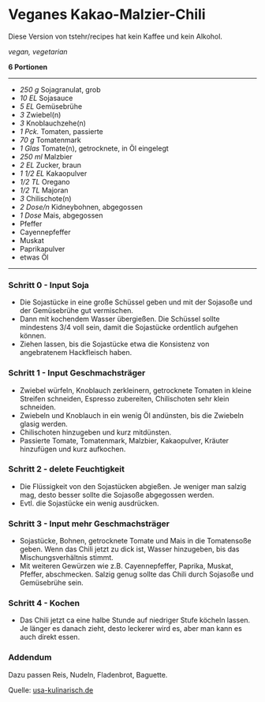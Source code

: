 # Veganes Kakao-Malzier-Chili

Diese Version von tstehr/recipes hat kein Kaffee und kein Alkohol.

*vegan, vegetarian*

**6 Portionen**

---

- *250 g* Sojagranulat, grob
- *10 EL* Sojasauce
- *5 EL* Gemüsebrühe
- *3* Zwiebel(n)
- *3* Knoblauchzehe(n)
- *1 Pck.* Tomaten, passierte
- *70 g* Tomatenmark
- *1 Glas* Tomate(n), getrocknete, in Öl eingelegt
- *250 ml* Malzbier
- *2 EL* Zucker, braun
- *1 1/2 EL* Kakaopulver
- *1/2 TL* Oregano
- *1/2 TL* Majoran
- *3* Chilischote(n)
- *2 Dose/n* Kidneybohnen, abgegossen
- *1 Dose* Mais, abgegossen
- Pfeffer
- Cayennepfeffer
- Muskat
- Paprikapulver
- etwas Öl

---

### Schritt 0 - Input Soja
- Die Sojastücke in eine große Schüssel geben und mit der Sojasoße und der Gemüsebrühe gut vermischen.
- Dann mit kochendem Wasser übergießen. Die Schüssel sollte mindestens 3/4 voll sein, damit die Sojastücke ordentlich aufgehen können.
- Ziehen lassen, bis die Sojastücke etwa die Konsistenz von angebratenem Hackfleisch haben.

### Schritt 1 - Input Geschmachsträger
- Zwiebel würfeln, Knoblauch zerkleinern, getrocknete Tomaten in kleine Streifen schneiden, Espresso zubereiten, Chilischoten sehr klein schneiden. 
- Zwiebeln und Knoblauch in ein wenig Öl andünsten, bis die Zwiebeln glasig werden.
- Chilischoten hinzugeben und kurz mitdünsten.
- Passierte Tomate, Tomatenmark, Malzbier, Kakaopulver, Kräuter hinzufügen und kurz aufkochen.

### Schritt 2 - delete Feuchtigkeit
- Die Flüssigkeit von den Sojastücken abgießen. Je weniger man salzig mag, desto besser sollte die Sojasoße abgegossen werden.
- Evtl. die Sojastücke ein wenig ausdrücken.

### Schritt 3 - Input mehr Geschmachsträger
- Sojastücke, Bohnen, getrocknete Tomate und Mais in die Tomatensoße geben. Wenn das Chili jetzt zu dick ist, Wasser hinzugeben, bis das Mischungsverhältnis stimmt.
- Mit weiteren Gewürzen wie z.B. Cayennepfeffer, Paprika, Muskat, Pfeffer, abschmecken. Salzig genug sollte das Chili durch Sojasoße und Gemüsebrühe sein.

### Schritt 4 - Kochen
- Das Chili jetzt ca eine halbe Stunde auf niedriger Stufe köcheln lassen. Je länger es danach zieht, desto leckerer wird es, aber man kann es auch direkt essen.

### Addendum
Dazu passen Reis, Nudeln, Fladenbrot, Baguette.

Quelle: [usa-kulinarisch.de](https://www.usa-kulinarisch.de/rezept/coffee-kakao-bier-chili-vegane-version/)

